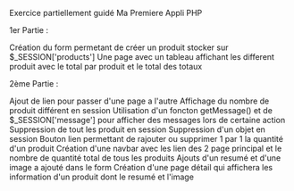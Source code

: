 Exercice partiellement guidé Ma Premiere Appli PHP

1er Partie :

  Création du form permetant de créer un produit stocker sur $_SESSION['products']
  Une page avec un tableau affichant les different produit avec le total par produit et le total des totaux

2ème Partie :
  
  Ajout de lien pour passer d'une page a l'autre
  Affichage du nombre de produit différent en session
  Utilisation d'un foncton getMessage() et de $_SESSION['message'] pour afficher des messages lors de certaine action
  Suppression de tout les produit en session
  Suppression d'un objet en session
  Bouton lien permettant de rajouter ou supprimer 1 par 1 la quantité d'un produit
  Création d'une navbar avec les lien des 2 page principal et le nombre de quantité total de tous les produits
  Ajouts d'un resumé et d'une image a ajouté dans le form
  Création d'une page détail qui affichera les information d'un produit dont le resumé et l'image
